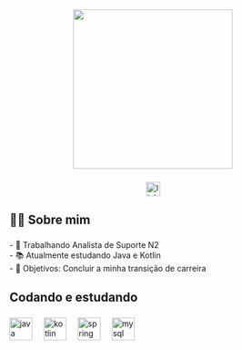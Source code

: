 <div align="center">
  <img height="280" src="https://media.giphy.com/media/v1.Y2lkPTc5MGI3NjExZnE2OWgxOHByaWFkeWczbW0yOXhhOG5peW8yZ3czZnVvMTV4YWtnbSZlcD12MV9pbnRlcm5hbF9naWZfYnlfaWQmY3Q9Zw/iIqmM5tTjmpOB9mpbn/giphy.gif"  />
</div>

###

<div align="center">
  <a href="https://www.linkedin.com/in/pedrogpaulino/" target="_blank">
    <img src="https://img.shields.io/static/v1?message=LinkedIn&logo=linkedin&label=&color=0077B5&logoColor=white&labelColor=&style=for-the-badge" height="25" alt="linkedin logo"  />
  </a>
</div>

###

<h2 align="left">👩‍💻  Sobre mim</h2>

###

<p align="left">- 🔭 Trabalhando Analista de Suporte N2<br>- 📚 Atualmente estudando Java e Kotlin<br>- 🎯 Objetivos: Concluir a minha transição de carreira</p>

###

<h2 align="left">Codando e estudando</h2>

###

<div align="left">
  <img src="https://cdn.jsdelivr.net/gh/devicons/devicon/icons/java/java-original.svg" height="40" alt="java logo"  />
  <img width="12" />
  <img src="https://cdn.jsdelivr.net/gh/devicons/devicon/icons/kotlin/kotlin-plain.svg" height="40" alt="kotlin logo"  />
  <img width="12" />
  <img src="https://cdn.jsdelivr.net/gh/devicons/devicon/icons/spring/spring-original.svg" height="40" alt="spring logo"  />
  <img width="12" />
  <img src="https://cdn.jsdelivr.net/gh/devicons/devicon/icons/mysql/mysql-original.svg" height="40" alt="mysql logo"  />
</div>

###
